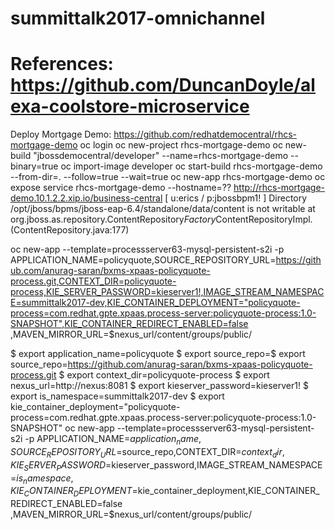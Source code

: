 # summittalk2017-omnichannel
# References: https://github.com/DuncanDoyle/alexa-coolstore-microservice
Deploy Mortgage Demo: https://github.com/redhatdemocentral/rhcs-mortgage-demo
oc login
oc new-project rhcs-mortgage-demo 
oc new-build "jbossdemocentral/developer" --name=rhcs-mortgage-demo --binary=true
oc import-image developer
oc start-build rhcs-mortgage-demo --from-dir=. --follow=true --wait=true
oc new-app rhcs-mortgage-demo
oc expose service rhcs-mortgage-demo --hostname=??
http://rhcs-mortgage-demo.10.1.2.2.xip.io/business-central 
[ u:erics / p:jbossbpm1! ] 
Directory /opt/jboss/bpms/jboss-eap-6.4/standalone/data/content is not writable
	at org.jboss.as.repository.ContentRepository$Factory$ContentRepositoryImpl.<init>(ContentRepository.java:177)
  
 
 oc new-app --template=processserver63-mysql-persistent-s2i -p APPLICATION_NAME=policyquote,SOURCE_REPOSITORY_URL=https://github.com/anurag-saran/bxms-xpaas-policyquote-process.git,CONTEXT_DIR=policyquote-process,KIE_SERVER_PASSWORD=kieserver1!,IMAGE_STREAM_NAMESPACE=summittalk2017-dev,KIE_CONTAINER_DEPLOYMENT="policyquote-process=com.redhat.gpte.xpaas.process-server:policyquote-process:1.0-SNAPSHOT",KIE_CONTAINER_REDIRECT_ENABLED=false
 ,MAVEN_MIRROR_URL=$nexus_url/content/groups/public/
 
$ export application_name=policyquote
$ export source_repo=$ export source_repo=https://github.com/anurag-saran/bxms-xpaas-policyquote-process.git
$ export context_dir=policyquote-process
$ export nexus_url=http://nexus:8081
$ export kieserver_password=kieserver1!
$ export is_namespace=summittalk2017-dev
$ export kie_container_deployment="policyquote-process=com.redhat.gpte.xpaas.process-server:policyquote-process:1.0-SNAPSHOT"
 oc new-app --template=processserver63-mysql-persistent-s2i -p APPLICATION_NAME=$application_name,SOURCE_REPOSITORY_URL=$source_repo,CONTEXT_DIR=$context_dir,KIE_SERVER_PASSWORD=$kieserver_password,IMAGE_STREAM_NAMESPACE=$is_namespace,KIE_CONTAINER_DEPLOYMENT=$kie_container_deployment,KIE_CONTAINER_REDIRECT_ENABLED=false
 ,MAVEN_MIRROR_URL=$nexus_url/content/groups/public/
